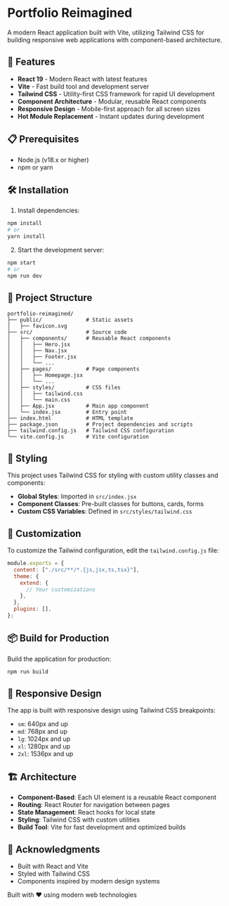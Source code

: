 # Portfolio Reimagined

A modern React application built with Vite, utilizing Tailwind CSS for building responsive web applications with component-based architecture.

## 🚀 Features

- **React 19** - Modern React with latest features
- **Vite** - Fast build tool and development server
- **Tailwind CSS** - Utility-first CSS framework for rapid UI development
- **Component Architecture** - Modular, reusable React components
- **Responsive Design** - Mobile-first approach for all screen sizes
- **Hot Module Replacement** - Instant updates during development

## 📋 Prerequisites

- Node.js (v18.x or higher)
- npm or yarn

## 🛠️ Installation

1. Install dependencies:

```bash
npm install
# or
yarn install
```

2. Start the development server:

```bash
npm start
# or
npm run dev
```

## 📁 Project Structure

```
portfolio-reimagined/
├── public/              # Static assets
│   ├── favicon.svg
├── src/                 # Source code
│   ├── components/      # Reusable React components
│   │   ├── Hero.jsx
│   │   ├── Nav.jsx
│   │   ├── Footer.jsx
│   │   └── ...
│   ├── pages/           # Page components
│   │   ├── Homepage.jsx
│   │   └── ...
│   ├── styles/          # CSS files
│   │   ├── tailwind.css
│   │   └── main.css
│   ├── App.jsx          # Main app component
│   └── index.jsx        # Entry point
├── index.html           # HTML template
├── package.json         # Project dependencies and scripts
├── tailwind.config.js   # Tailwind CSS configuration
└── vite.config.js       # Vite configuration
```

## 🎨 Styling

This project uses Tailwind CSS for styling with custom utility classes and components:

- **Global Styles**: Imported in `src/index.jsx`
- **Component Classes**: Pre-built classes for buttons, cards, forms
- **Custom CSS Variables**: Defined in `src/styles/tailwind.css`

## 🧩 Customization

To customize the Tailwind configuration, edit the `tailwind.config.js` file:

```javascript
module.exports = {
  content: ["./src/**/*.{js,jsx,ts,tsx}"],
  theme: {
    extend: {
      // Your customizations
    },
  },
  plugins: [],
};
```

## 📦 Build for Production

Build the application for production:

```bash
npm run build
```

## 📱 Responsive Design

The app is built with responsive design using Tailwind CSS breakpoints:

- `sm`: 640px and up
- `md`: 768px and up
- `lg`: 1024px and up
- `xl`: 1280px and up
- `2xl`: 1536px and up

## 🏗️ Architecture

- **Component-Based**: Each UI element is a reusable React component
- **Routing**: React Router for navigation between pages
- **State Management**: React hooks for local state
- **Styling**: Tailwind CSS with custom utilities
- **Build Tool**: Vite for fast development and optimized builds

## 🙏 Acknowledgments

- Built with React and Vite
- Styled with Tailwind CSS
- Components inspired by modern design systems

Built with ❤️ using modern web technologies
